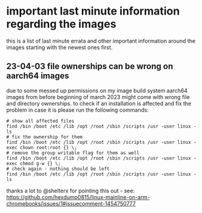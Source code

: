 # important last minute information regarding the images

this is a list of last minute errata and other important information around
the images starting with the newest ones first.

## 23-04-03 file ownerships can be wrong on aarch64 images

due to some messed up permissions on my image build system aarch64 images
from before beginning of march 2023 might come with wrong file and directory
ownerships. to check if an installation is affected and fix the problem in
case it is please run the following commands:
```
# show all affected files
find /bin /boot /etc /lib /opt /root /sbin /scripts /usr -user linux -ls
# fix the ownership for them
find /bin /boot /etc /lib /opt /root /sbin /scripts /usr -user linux -exec chown root:root {} \;
# remove the group writable flag for them as well
find /bin /boot /etc /lib /opt /root /sbin /scripts /usr -user linux -exec chmod g-w {} \;
# check again - nothing should be left
find /bin /boot /etc /lib /opt /root /sbin /scripts /usr -user linux -ls
```
thanks a lot to @shelterx for pointing this out - see:
https://github.com/hexdump0815/linux-mainline-on-arm-chromebooks/issues/1#issuecomment-1454750777
